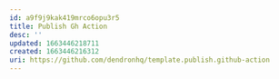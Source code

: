 ```yaml
---
id: a9f9j9kak419mrco6opu3r5
title: Publish Gh Action
desc: ''
updated: 1663446218711
created: 1663446216312
uri: https://github.com/dendronhq/template.publish.github-action
---
```

